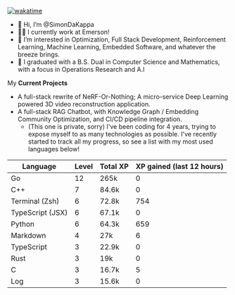 
[![wakatime](https://wakatime.com/badge/user/50e6c678-94a9-4739-af51-360aeb113c51.svg)](https://wakatime.com/@50e6c678-94a9-4739-af51-360aeb113c51)

- 👋 Hi, I’m @SimonDaKappa
- 🧑‍💼 I currently work at Emerson!
- 👀 I’m interested in Optimization, Full Stack Development, Reinforcement Learning, Machine Learning, Embedded Software, and whatever the breeze brings.
- 🌱 I graduated with a B.S. Dual in Computer Science and Mathematics, with a focus in Operations Research and A.I

My **Current Projects** 
- A full-stack rewrite of NeRF-Or-Nothing; A micro-service Deep Learning powered 3D video reconstruction application.
- A full-stack RAG Chatbot, with Knowledge Graph / Embedding Community Optimization, and CI/CD pipeline integration.
  - (This one is private, sorry)
I've been coding for 4 years, trying to expose myself to as many technologies as possible. I've recently started to track all my progress, so see
a list with my most used languages below!

| Language | Level | Total XP | XP gained (last 12 hours) |
| --- | --- | --- | --- |
| Go | 12 | 265k | 0 |
| C++ | 7 | 84.6k | 0 |
| Terminal (Zsh) | 6 | 72.8k | 754 |
| TypeScript (JSX) | 6 | 67.1k | 0 |
| Python | 6 | 64.3k | 659 |
| Markdown | 4 | 27k | 6 |
| TypeScript | 3 | 22.9k | 0 |
| Rust | 3 | 19k | 0 |
| C | 3 | 16.7k | 5 |
| Log | 3 | 15.6k | 0 |